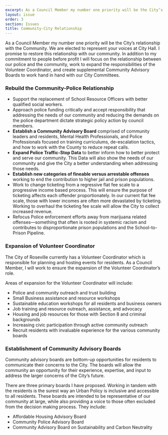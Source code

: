```yaml
---
excerpt: As a Council Member my number one priority will be the City’s relationship with the Community. We are elected to represent your voices at City Hall. I promise to restore this relationship with our community. In addition to my commitment to people before profit I will focus on the relationship between our police and the community, work to expand the responsibilities of the Volunteer Coordinator, and create supplemental Community Advisory Boards to work hand in hand with our City Committees.
layout: issue
order: 3
section: Issues
title: Community-City Relationship
---
```


As a Council Member my number one priority will be the City’s relationship with the Community. We are elected to represent your voices at City Hall. I promise to restore this relationship with our community. In addition to my commitment to people before profit I will focus on the relationship between our police and the community, work to expand the responsibilities of the Volunteer Coordinator, and create supplemental Community Advisory Boards to work hand in hand with our City Committees.

### Rebuild the Community-Police Relationship

* Support the replacement of School Resource Officers with better qualified  social workers.
* Approach police funding critically and accept responsibility that addressing the needs of our community and reducing the demands on the police department dictate strategic policy action by  council members.
* **Establish a Community Advisory Board** comprised of community leaders and residents, Mental Health Professionals, and Police Professionals focused on training curriculums, de-escalation tactics, and how to work with the County to reduce repeat calls.
* **Expand Police Traffic-Stop Data** to better inform how to better protect and serve our community. This Data will also show the needs of our community and give the City a better understanding when addressing those needs.
* **Establish new categories of fineable versus arrestable offenses** working to end the contribution to higher jail and prison populations.
* Work to change ticketing from a regressive flat fee scale to a progressive income based process. This will ensure the purpose of ticketing affects each offender proportionately. In our current flat fee scale, those with lower incomes are often more devastated by ticketing. Working to overhaul the ticketing fee scale will allow the City to collect increased revenue.
* Refocus Police enforcement efforts away from marijuana related offenses—something that often is rooted in systemic racism and contributes to disproportionate prison populations and the School-to-Prison Pipeline.


### Expansion of Volunteer Coordinator

The City of Roseville currently has a Volunteer Coordinator which is responsible for planning and hosting events for residents. As a Council Member, I will work to ensure the expansion of the Volunteer Coordinator’s role.

Areas of expansion for the Volunteer Coordinator will include:

* Police and community outreach and trust building
* Small Business assistance and resource workshops
* Sustainable education workshops for all residents and business owners
* Job training and resource outreach, assistance, and advocacy
* Housing and job resources for those with Section 8 and criminal backgrounds
* Increasing civic participation through active community outreach
* Recruit residents with invaluable experience for the various community boards

### Establishment of Community Advisory Boards

Community advisory boards are bottom-up opportunities for residents to communicate their concerns to the City. The boards will allow the community an opportunity for their experience, expertise, and input to address the larger concerns of the City’s future.

There are three primary boards I have proposed. Working in tandem with the residents is the surest way an Urban Policy is inclusive and accessible to all residents.  These boards are intended to be representative of our community at large, while also providing a voice to those often excluded from the decision making process.  They include:

* Affordable Housing Advisory Board
* Community Police Advisory Board
* Community Advisory Board on Sustainability and Carbon Neutrality
